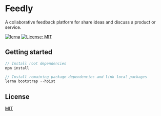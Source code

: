 # Feedly

A collaborative feedback platform for share ideas and discuss a product or service.

[![lerna](https://img.shields.io/badge/maintained%20with-lerna-cc00ff.svg)](https://lernajs.io/)
[![License: MIT](https://img.shields.io/badge/License-MIT-yellow.svg)](https://opensource.org/licenses/MIT)

## Getting started

```js
// Install root dependencies
npm install

// Install remaining package dependencies and link local packages
lerna bootstrap --hoist
```

## License

[MIT](https://choosealicense.com/licenses/mit/)
